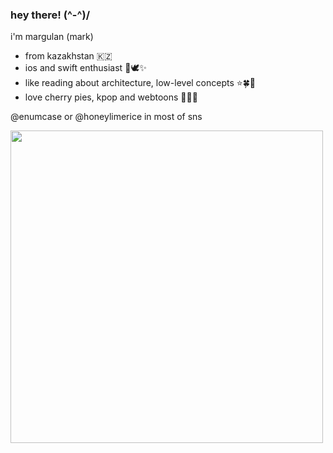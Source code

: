 ### hey there! (^-^)/

i'm margulan (mark)

- from kazakhstan 🇰🇿
- ios and swift enthusiast 🍎🕊✨
- like reading about architecture, low-level concepts ⭐️🍀🫧
- love cherry pies, kpop and webtoons 🥧💜🌱

@enumcase or @honeylimerice in most of sns

<img src="https://user-images.githubusercontent.com/28789564/217783299-977e4e33-0cf3-41ac-a354-dd308b39dc34.jpg" width="500">
